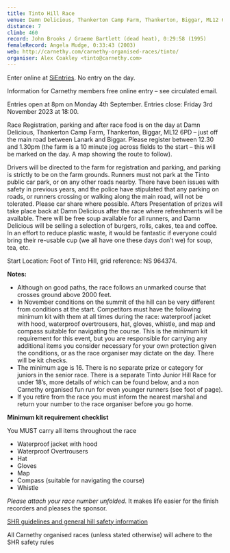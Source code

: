 ```yaml
---
title: Tinto Hill Race
venue: Damn Delicious, Thankerton Camp Farm, Thankerton, Biggar, ML12 6PD
distance: 7
climb: 460
record: John Brooks / Graeme Bartlett (dead heat), 0:29:58 (1995)
femaleRecord: Angela Mudge, 0:33:43 (2003)
web: http://carnethy.com/carnethy-organised-races/tinto/
organiser: Alex Coakley <tinto@carnethy.com>
---
```


Enter online at [SiEntries](https://www.sientries.co.uk/event.php?elid=Y&event_id=10941).
No entry on the day.

Information for Carnethy members free online entry – see circulated email.

Entries open at 8pm on Monday 4th September.
Entries close: Friday 3rd November 2023 at 18:00.

Race Registration, parking and after race food is on the day at Damn
Delicious, Thankerton Camp Farm, Thankerton, Biggar, ML12 6PD – just
off the main road between Lanark and Biggar. Please register between
12.30 and 1.30pm (the farm is a 10 minute jog across fields to the
start – this will be marked on the day. A map showing the route to
follow).

Drivers will be directed to the farm for registration and parking, and
parking is strictly to be on the farm grounds. Runners must not park
at the Tinto public car park, or on any other roads nearby. There have
been issues with safety in previous years, and the police have
stipulated that any parking on roads, or runners crossing or walking
along the main road, will not be tolerated. Please car share where
possible.  Afters Presentation of prizes will take place back at Damn
Delicious after the race where refreshments will be available. There
will be free soup available for all runners, and Damn Delicious will
be selling a selection of burgers, rolls, cakes, tea and coffee. In an
effort to reduce plastic waste, it would be fantastic if everyone
could bring their re-usable cup (we all have one these days don’t we)
for soup, tea, etc.

Start Location: Foot of Tinto Hill, grid reference: NS 964374.

**Notes:**

* Although on good paths, the race follows an unmarked course that
  crosses ground above 2000 feet.
* In November conditions on the summit of the hill can be very
  different from conditions at the start. Competitors must have the
  following minimum kit with them at all times during the race:
  waterproof jacket with hood, waterproof overtrousers, hat, gloves,
  whistle, and map and compass suitable for navigating the
  course. This is the minimum kit requirement for this event, but you
  are responsible for carrying any additional items you consider
  necessary for your own protection given the conditions, or as the
  race organiser may dictate on the day. There will be kit checks.
* The minimum age is 16. There is no separate prize or category for
  juniors in the senior race. There is a separate Tinto Junior Hill
  Race for under 18’s, more details of which can be found below, and a
  non Carnethy organised fun run for even younger runners (see foot of
  page).
* If you retire from the race you must inform the nearest marshal and
  return your number to the race organiser before you go home.

**Minimum kit requirement checklist**

You MUST carry all items throughout the race
* Waterproof jacket with hood
* Waterproof Overtrousers
* Hat
* Gloves
* Map
* Compass (suitable for navigating the course)
* Whistle


*Please attach your race number unfolded*. It makes life easier for
the finish recorders and pleases the sponsor.

[SHR guidelines and general hill safety information](http://carnethy.com/?p=5367)

All Carnethy organised races (unless stated otherwise) will adhere to the SHR safety rules
